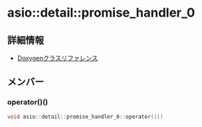 # asio::detail::promise_handler_0



## 詳細情報

- [Doxygenクラスリファレンス](https://lang-ship.com/reference/ESP32/latest/classasio_1_1detail_1_1promise__handler__0.html)

## メンバー

### operator()()



```c
void asio::detail::promise_handler_0::operator()()
```



